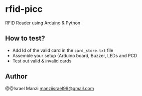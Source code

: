 # rfid-picc
RFID Reader using Arduino &amp; Python

## How to test?

- Add Id of the valid card in the `card_store.txt` file
- Assemble your setup (Arduino board, Buzzer, LEDs and PCD
- Test out valid & invalid cards


## Author
  @@Israel Manzi
  manziisrael99@gmail.com
